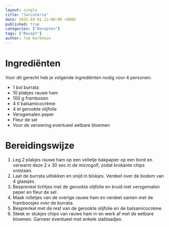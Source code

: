 ```yaml
---
layout: single
title: "Jarcuterie"
date: 2025-03-01 12:00:00 +0000
published: true
categories: ["Recepten"]
tags: ["Recept"]
author: Tom Kerkhove
---
```


# Ingrediënten

Voor dit gerecht heb je volgende ingrediënten nodig voor 4 personen:

- 1 bol burrata
- 10 plakjes rauwe ham
- 100 g frambozen
- 4 tl balsamicocrème
- 4 el gerookte olijfolie
- Versgemalen peper
- Fleur de sel
- Voor de versiering eventueel eetbare bloemen

# Bereidingswijze

1. Leg 2 plakjes rauwe ham op een velletje bakpapier op een bord en verwarm deze 2 x 30 sec in de microgolf, zodat krokante chips ontstaan.
2. Laat de burrata uitlekken en snijd in blokjes. Verdeel over de bodem van 4 glaasjes.
3. Besprenkel lichtjes met de gerookte olijfolie en kruid met versgemalen peper en fleur de sel.
4. Maak rolletjes van de overige rauwe ham en verdeel samen met de framboosjes over de burrata.
5. Besprenkel met de rest van de gerookte olijfolie en de balsamicocrème.
6. Steek er stukjes chips van rauwe ham in en werk af met de eetbare bloemen. Garneer eventueel met enkele slablaadjes.